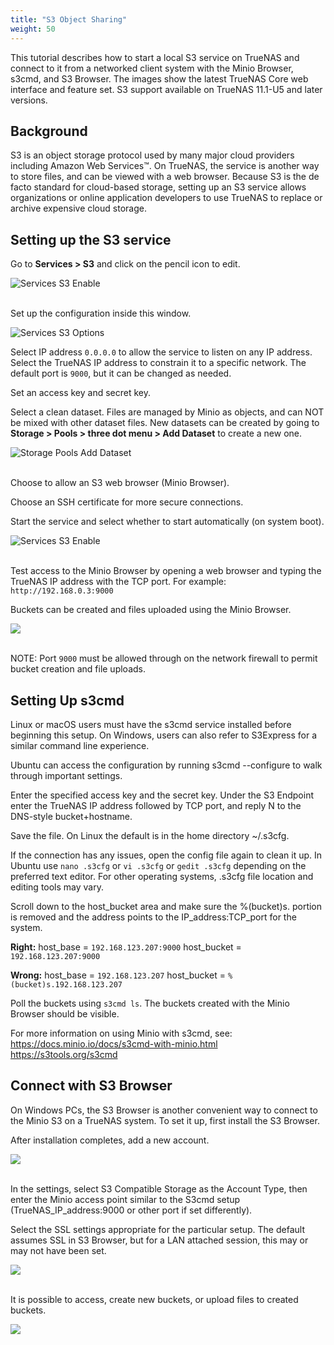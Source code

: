```yaml
---
title: "S3 Object Sharing"
weight: 50
---
```


This tutorial describes how to start a local S3 service on TrueNAS and connect to it from a networked client system with the Minio Browser, s3cmd, and S3 Browser. The images show the latest TrueNAS Core web interface and feature set. S3 support available on TrueNAS 11.1-U5 and later versions.

## Background

S3 is an object storage protocol used by many major cloud providers including Amazon Web Services™. On TrueNAS, the service is another way to store files, and can be viewed with a web browser. Because S3 is the de facto standard for cloud-based storage, setting up an S3 service allows organizations or online application developers to use TrueNAS to replace or archive expensive cloud storage.  

## Setting up the S3 service

Go to **Services > S3** and click on the pencil icon to edit.

![Services S3 Enable](/images/CORE/12.0/ServicesS3Enable.png "Services S3 Enable")<br><br>

Set up the configuration inside this window.

![Services S3 Options](/images/CORE/12.0/ServicesS3Options.png "Services S3 Options")

Select IP address `0.0.0.0` to allow the service to listen on any IP address. Select the TrueNAS IP address to constrain it to a specific network.
The default port is `9000`, but it can be changed as needed.

Set an access key and secret key.

Select a clean dataset. Files are managed by Minio as objects, and can NOT be mixed with other dataset files. New datasets can be created by going to **Storage > Pools > three dot menu > Add Dataset** to create a new one.

![Storage Pools Add Dataset](/images/CORE/12.0/StoragePoolsAddDataset.png "Storage Pools Add Dataset")<br><br>

Choose to allow an S3 web browser (Minio Browser).

Choose an SSH certificate for more secure connections.

Start the service and select whether to start automatically (on system boot). 

![Services S3 Enable](/images/CORE/12.0/ServicesS3Enable.png "Services S3 Enable")<br><br>

Test access to the Minio Browser by opening a web browser and typing the TrueNAS IP address with the TCP port. For example: `http://192.168.0.3:9000`

Buckets can be created and files uploaded using the Minio Browser.

<img src="/images/S3-MinIOBrowser.png"><br><br>

NOTE: Port `9000` must be allowed through on the network firewall to permit bucket creation and file uploads.

## Setting Up s3cmd

Linux or macOS users must have the s3cmd service installed before beginning this setup. On Windows, users can also refer to S3Express for a similar command line experience. 

Ubuntu can access the configuration by running s3cmd --configure to walk through important settings.

Enter the specified access key and the secret key. Under the S3 Endpoint enter the TrueNAS IP address followed by TCP port, and reply N to the DNS-style bucket+hostname. 

Save the file. On Linux the default is in the home directory <file>~/.s3cfg</file>.

If the connection has any issues, open the config file again to clean it up. In Ubuntu use `nano .s3cfg` or `vi .s3cfg` or `gedit .s3cfg` depending on the preferred text editor. For other operating systems, .s3cfg file location and editing tools may vary. 

Scroll down to the host_bucket area and make sure the %(bucket)s. portion is removed and the address points to the IP_address:TCP_port for the system.

**Right:**
host_base = `192.168.123.207:9000`
host_bucket = `192.168.123.207:9000`

**Wrong:**
host_base = `192.168.123.207`
host_bucket = `%(bucket)s.192.168.123.207`

Poll the buckets using `s3cmd ls`. The buckets created with the Minio Browser should be visible.

For more information on using Minio with s3cmd, see: https://docs.minio.io/docs/s3cmd-with-minio.html 
https://s3tools.org/s3cmd 

## Connect with S3 Browser

On Windows PCs, the S3 Browser is another convenient way to connect to the Minio S3 on a TrueNAS system. To set it up, first install the S3 Browser. 

After installation completes, add a new account. 

<img src="/images/S3-Explore.png"><br><br>

In the settings, select S3 Compatible Storage as the Account Type, then enter the Minio access point similar to the S3cmd setup (TrueNAS_IP_address:9000 or other port if set differently).  

Select the SSL settings appropriate for the particular setup. The default assumes SSL in S3 Browser, but for a LAN attached session, this may or may not have been set.

<img src="/images/S3-ExploreAccount.png"><br><br>

It is possible to access, create new buckets, or upload files to created buckets.

<img src="/images/S3-ExploreBrowse.png"><br><br>
